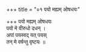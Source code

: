 +++
title = "०१ पयो मह्यम् ओषधयः"

+++
पयो मह्यम् ओषधयः  
पयो मे वीरुधो दधन् ।  
अपां पयस्वद् यत् पयस्  
तन् मे वर्षन्तु वृष्टयः ॥